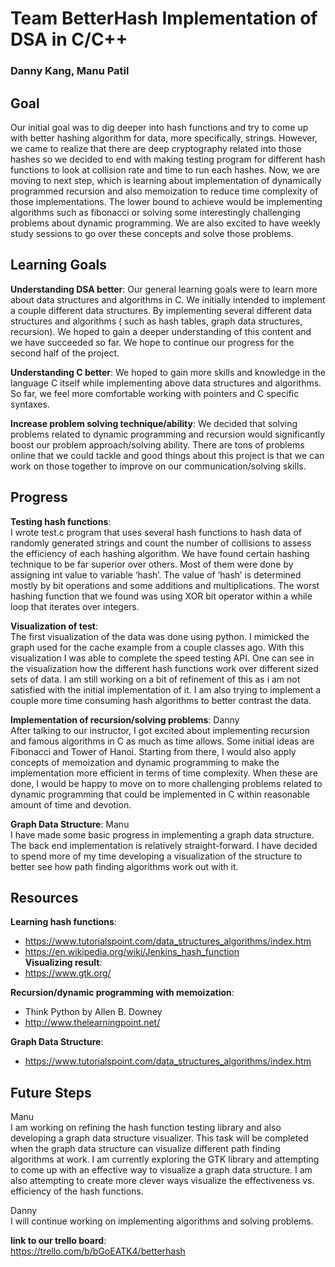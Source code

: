 # Team BetterHash Implementation of DSA in C/C++
### Danny Kang, Manu Patil

## Goal
Our initial goal was to dig deeper into hash functions and try to come up with better hashing algorithm for data, more specifically, strings. However, we came to realize that there are deep cryptography related into those hashes so we decided to end with making testing program for different hash functions to look at collision rate and time to run each hashes. Now, we are moving to next step, which is learning about implementation of dynamically programmed recursion and also memoization to reduce time complexity of those implementations. The lower bound to achieve would be implementing algorithms such as fibonacci or solving some interestingly challenging problems about dynamic programming. We are also excited to have weekly study sessions to go over these concepts and solve those problems. 
 
## Learning Goals
**Understanding DSA better**: Our general learning goals were to learn more about data structures and algorithms in C. We initially intended to implement a couple different data structures. By implementing several different data structures and algorithms ( such as hash tables, graph data structures, recursion). We hoped to gain a deeper understanding of this content and we have succeeded so far. We hope to continue our progress for the second half of the project. <br>

**Understanding C better**: We hoped to gain more skills and knowledge in the language C itself while implementing above data structures and algorithms. So far, we feel more comfortable working with pointers and C specific syntaxes. <br>

**Increase problem solving technique/ability**: We decided that solving problems related to dynamic programming and recursion would significantly boost our problem approach/solving ability. There are tons of problems online that we could tackle and good things about this project is that we can work on those together to improve on our communication/solving skills.
 
 
## Progress
**Testing hash functions**: <br>
I wrote test.c program that uses several hash functions to hash data of randomly generated strings and count the number of collisions to assess the efficiency of each hashing algorithm. We have found certain hashing technique to be far superior over others. Most of them were done by assigning int value to variable ‘hash’. The value of ‘hash’ is determined mostly by bit operations and some additions and multiplications. The worst hashing function that we found was using XOR bit operator within a while loop that iterates over integers.

**Visualization of test**: <br>
The first visualization of the data was done using python. I mimicked the graph used for the cache example from a couple classes ago. With this visualization I was able to complete the speed testing API. One can see in the visualization how the different hash functions work over different sized sets of data. I am still working on a bit of refinement of this as i am not satisfied with the initial implementation of it. I am also trying to implement a couple more time consuming hash algorithms to better contrast the data. 

**Implementation of recursion/solving problems**: Danny<br>
After talking to our instructor, I got excited about implementing recursion and famous algorithms in C as much as time allows. Some initial ideas are Fibonacci and Tower of Hanoi. Starting from there, I would also apply concepts of memoization and dynamic programming to make the implementation more efficient in terms of time complexity. When these are done, I would be happy to move on to more challenging problems related to dynamic programming that could be implemented in C within reasonable amount of time and devotion. 

**Graph Data Structure**: Manu<br>
I have made some basic progress in implementing a graph data structure. The back end implementation is relatively straight-forward. I have decided to spend more of my time developing a visualization of the structure to better see how path finding algorithms work out with it. 


## Resources
**Learning hash functions**:
- https://www.tutorialspoint.com/data_structures_algorithms/index.htm<br>
- https://en.wikipedia.org/wiki/Jenkins_hash_function<br>
**Visualizing result**:<br>
- https://www.gtk.org/<br>

**Recursion/dynamic programming with memoization**:<br>
- Think Python by Allen B. Downey<br>
- http://www.thelearningpoint.net/<br>

**Graph Data Structure**:<br>
- https://www.tutorialspoint.com/data_structures_algorithms/index.htm<br>

## Future Steps

Manu<br> 
I am working on refining the hash function testing library and also developing a graph data structure visualizer. This task will be completed when the graph data structure can visualize different path finding algorithms at work. I am currently exploring the GTK library and attempting to come up with an effective way to visualize a graph data structure. 
I am also attempting to create more clever ways visualize the effectiveness vs. efficiency of the hash functions.

Danny<br>
I will continue working on implementing algorithms and solving problems. <br>

**link to our trello board**: <br>
https://trello.com/b/bGoEATK4/betterhash
